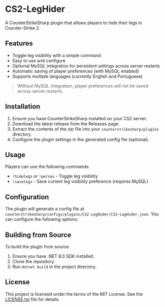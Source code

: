 # CS2-LegHider

A CounterStrikeSharp plugin that allows players to hide their legs in Counter-Strike 2.

## Features
- Toggle leg visibility with a simple command
- Easy to use and configure
- Optional MySQL integration for persistent settings across server restarts
- Automatic saving of player preferences (with MySQL enabled)
- Supports multiple languages (currently English and Portuguese)

> Without MySQL integration, player preferences will not be saved across server restarts.

## Installation
1. Ensure you have CounterStrikeSharp installed on your CS2 server.
2. Download the latest release from the Releases page.
3. Extract the contents of the zip file into your `counterstrikesharp/plugins` directory.
4. Configure the plugin settings in the generated config file (optional).

## Usage
Players can use the following commands:
- `!hidelegs` or `!pernas` - Toggle leg visibility
- `!savelegs` - Save current leg visibility preference (requires MySQL)

## Configuration
The plugin will generate a config file at `counterstrikesharp/configs/plugins/CS2-LegHider/CS2-LegHider.json`. You can configure the following options:

## Building from Source
To build the plugin from source:
1. Ensure you have .NET 8.0 SDK installed.
2. Clone the repository.
3. Run `dotnet build` in the project directory.

## License
This project is licensed under the terms of the MIT License. See the [LICENSE.txt](LICENSE.txt) file for details.
